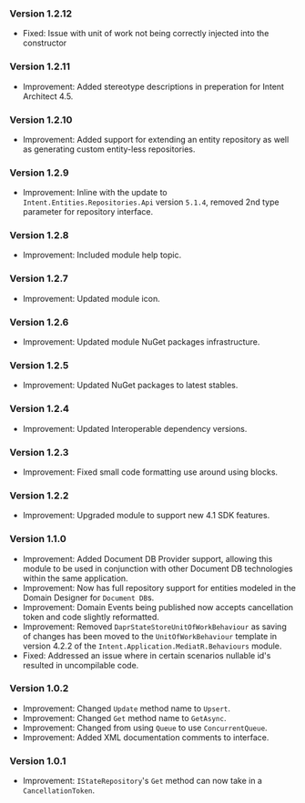 ### Version 1.2.12

- Fixed: Issue with unit of work not being correctly injected into the constructor

### Version 1.2.11

- Improvement: Added stereotype descriptions in preperation for Intent Architect 4.5. 

### Version 1.2.10

- Improvement: Added support for extending an entity repository as well as generating custom entity-less repositories.

### Version 1.2.9

- Improvement: Inline with the update to `Intent.Entities.Repositories.Api` version `5.1.4`, removed 2nd type parameter for repository interface.

### Version 1.2.8

- Improvement: Included module help topic.

### Version 1.2.7

- Improvement: Updated module icon.

### Version 1.2.6

- Improvement: Updated module NuGet packages infrastructure.

### Version 1.2.5

- Improvement: Updated NuGet packages to latest stables.

### Version 1.2.4

- Improvement: Updated Interoperable dependency versions.

### Version 1.2.3

- Improvement: Fixed small code formatting use around using blocks.

### Version 1.2.2

- Improvement: Upgraded module to support new 4.1 SDK features.

### Version 1.1.0

- Improvement: Added Document DB Provider support, allowing this module to be used in conjunction with other Document DB technologies within the same application.
- Improvement: Now has full repository support for entities modeled in the Domain Designer for `Document DB`s.
- Improvement: Domain Events being published now accepts cancellation token and code slightly reformatted.
- Improvement: Removed `DaprStateStoreUnitOfWorkBehaviour` as saving of changes has been moved to the `UnitOfWorkBehaviour` template in version 4.2.2 of the `Intent.Application.MediatR.Behaviours` module.
- Fixed: Addressed an issue where in certain scenarios nullable id's resulted in uncompilable code.

### Version 1.0.2

- Improvement: Changed `Update` method name to `Upsert`.
- Improvement: Changed `Get` method name to `GetAsync`.
- Improvement: Changed from using `Queue` to use `ConcurrentQueue`.
- Improvement: Added XML documentation comments to interface.

### Version 1.0.1

- Improvement: `IStateRepository`'s `Get` method can now take in a `CancellationToken`.
